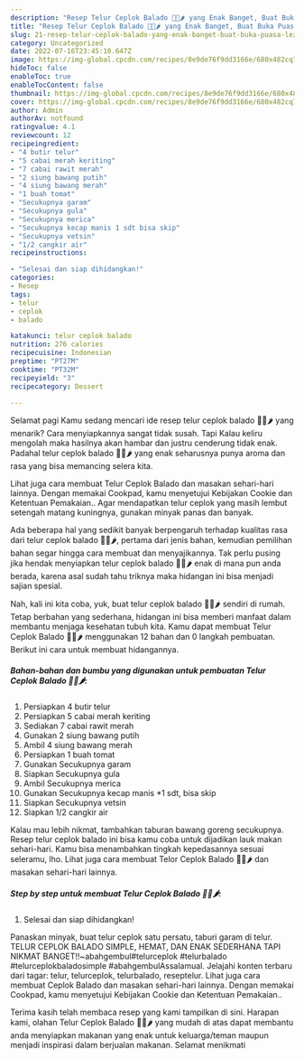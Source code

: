 ```yaml
---
description: "Resep Telur Ceplok Balado 🍅🥚🌶 yang Enak Banget, Buat Buka Puasa Lezat Sekali"
title: "Resep Telur Ceplok Balado 🍅🥚🌶 yang Enak Banget, Buat Buka Puasa Lezat Sekali"
slug: 21-resep-telur-ceplok-balado-yang-enak-banget-buat-buka-puasa-lezat-sekali
category: Uncategorized
date: 2022-07-16T23:45:10.647Z
image: https://img-global.cpcdn.com/recipes/8e9de76f9dd3166e/680x482cq70/telur-ceplok-balado-foto-resep-utama.jpg
hideToc: false
enableToc: true
enableTocContent: false
thumbnail: https://img-global.cpcdn.com/recipes/8e9de76f9dd3166e/680x482cq70/telur-ceplok-balado-foto-resep-utama.jpg
cover: https://img-global.cpcdn.com/recipes/8e9de76f9dd3166e/680x482cq70/telur-ceplok-balado-foto-resep-utama.jpg
author: Admin
authorAv: notfound
ratingvalue: 4.1
reviewcount: 12
recipeingredient:
- "4 butir telur"
- "5 cabai merah keriting"
- "7 cabai rawit merah"
- "2 siung bawang putih"
- "4 siung bawang merah"
- "1 buah tomat"
- "Secukupnya garam"
- "Secukupnya gula"
- "Secukupnya merica"
- "Secukupnya kecap manis 1 sdt bisa skip"
- "Secukupnya vetsin"
- "1/2 cangkir air"
recipeinstructions:

- "Selesai dan siap dihidangkan!"
categories:
- Resep
tags:
- telur
- ceplok
- balado

katakunci: telur ceplok balado 
nutrition: 276 calories
recipecuisine: Indonesian
preptime: "PT27M"
cooktime: "PT32M"
recipeyield: "3"
recipecategory: Dessert

---
```



Selamat pagi Kamu sedang mencari ide resep telur ceplok balado 🍅🥚🌶 yang menarik? Cara menyiapkannya sangat tidak susah. Tapi Kalau keliru mengolah maka hasilnya akan hambar dan justru cenderung tidak enak. Padahal telur ceplok balado 🍅🥚🌶 yang enak seharusnya punya aroma dan rasa yang bisa memancing selera kita.


Lihat juga cara membuat Telur Ceplok Balado dan masakan sehari-hari lainnya. Dengan memakai Cookpad, kamu menyetujui Kebijakan Cookie dan Ketentuan Pemakaian.. Agar mendapatkan telur ceplok yang masih lembut setengah matang kuningnya, gunakan minyak panas dan banyak.

Ada beberapa hal yang sedikit banyak berpengaruh terhadap kualitas rasa dari telur ceplok balado 🍅🥚🌶, pertama dari jenis bahan, kemudian pemilihan bahan segar hingga cara membuat dan menyajikannya. Tak perlu pusing jika hendak menyiapkan telur ceplok balado 🍅🥚🌶 enak di mana pun anda berada, karena asal sudah tahu triknya maka hidangan ini bisa menjadi sajian spesial.


Nah, kali ini kita coba, yuk, buat telur ceplok balado 🍅🥚🌶 sendiri di rumah. Tetap berbahan yang sederhana, hidangan ini bisa memberi manfaat dalam membantu menjaga kesehatan tubuh kita. Kamu dapat membuat Telur Ceplok Balado 🍅🥚🌶 menggunakan 12 bahan dan 0 langkah pembuatan. Berikut ini cara untuk membuat hidangannya.

<!--inarticleads1-->

##### Bahan-bahan dan bumbu yang digunakan untuk pembuatan Telur Ceplok Balado 🍅🥚🌶:

1. Persiapkan 4 butir telur
1. Persiapkan 5 cabai merah keriting
1. Sediakan 7 cabai rawit merah
1. Gunakan 2 siung bawang putih
1. Ambil 4 siung bawang merah
1. Persiapkan 1 buah tomat
1. Gunakan Secukupnya garam
1. Siapkan Secukupnya gula
1. Ambil Secukupnya merica
1. Gunakan Secukupnya kecap manis *1 sdt, bisa skip
1. Siapkan Secukupnya vetsin
1. Siapkan 1/2 cangkir air


Kalau mau lebih nikmat, tambahkan taburan bawang goreng secukupnya. Resep telur ceplok balado ini bisa kamu coba untuk dijadikan lauk makan sehari-hari. Kamu bisa menambahkan tingkah kepedasannya sesuai seleramu, lho. Lihat juga cara membuat Telor Ceplok Balado 🍅🥚🌶 dan masakan sehari-hari lainnya. 

<!--inarticleads2-->

##### Step by step untuk membuat Telur Ceplok Balado 🍅🥚🌶:


1. Selesai dan siap dihidangkan!

Panaskan minyak, buat telur ceplok satu persatu, taburi garam di telur. TELUR CEPLOK BALADO SIMPLE, HEMAT, DAN ENAK SEDERHANA TAPI NIKMAT BANGET!!~abahgembul#telurceplok #telurbalado #telurceplokbaladosimple #abahgembulAssalamual. Jelajahi konten terbaru dari tagar: telur, telurceplok, telurbalado, reseptelur. Lihat juga cara membuat Ceplok Balado dan masakan sehari-hari lainnya. Dengan memakai Cookpad, kamu menyetujui Kebijakan Cookie dan Ketentuan Pemakaian.. 

Terima kasih telah membaca resep yang kami tampilkan di sini. Harapan kami, olahan Telur Ceplok Balado 🍅🥚🌶 yang mudah di atas dapat membantu anda menyiapkan makanan yang enak untuk keluarga/teman maupun menjadi inspirasi dalam berjualan makanan. Selamat menikmati
